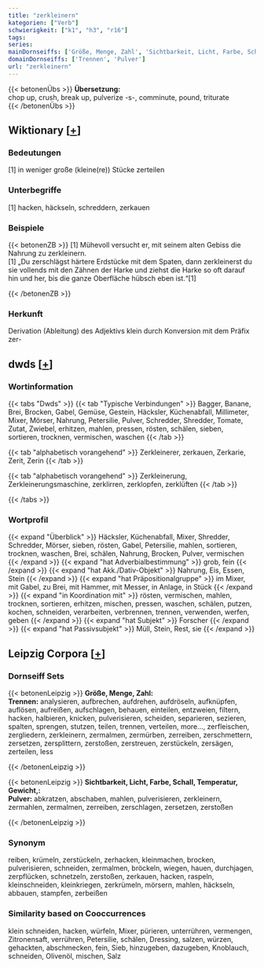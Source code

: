 ```yaml
---
title: "zerkleinern"
kategorien: ["Verb"]
schwierigkeit: ["k1", "h3", "r16"]
tags:
series:
mainDornseiffs: ['Größe, Menge, Zahl', 'Sichtbarkeit, Licht, Farbe, Schall, Temperatur, Gewicht,']
domainDornseiffs: ['Trennen', 'Pulver']
url: "zerkleinern"
---
```


{{< betonenÜbs >}}
**Übersetzung:**  
chop up, crush, break up, pulverize -s-, comminute, pound, triturate  
{{< /betonenÜbs >}}

## Wiktionary [[+](https://de.wiktionary.org/wiki/zerkleinern)]

### Bedeutungen
[1] in weniger große (kleine(re)) Stücke zerteilen  

### Unterbegriffe
[1] hacken, häckseln, schreddern, zerkauen  

### Beispiele
{{< betonenZB >}}
[1] Mühevoll versucht er, mit seinem alten Gebiss die Nahrung zu zerkleinern.  
[1] „Du zerschlägst härtere Erdstücke mit dem Spaten, dann zerkleinerst du sie vollends mit den Zähnen der Harke und ziehst die Harke so oft darauf hin und her, bis die ganze Oberfläche hübsch eben ist.“[1]  

{{< /betonenZB >}}
### Herkunft
Derivation (Ableitung) des Adjektivs klein durch Konversion mit dem Präfix zer-  



## dwds [[+](https://www.dwds.de/wb/zerkleinern)]

### Wortinformation
{{< tabs "Dwds" >}}
{{< tab "Typische Verbindungen" >}}
Bagger, Banane, Brei, Brocken, Gabel, Gemüse, Gestein, Häcksler, Küchenabfall, Millimeter, Mixer, Mörser, Nahrung, Petersilie, Pulver, Schredder, Shredder, Tomate, Zutat, Zwiebel, erhitzen, mahlen, pressen, rösten, schälen, sieben, sortieren, trocknen, vermischen, waschen
{{< /tab >}}

{{< tab "alphabetisch vorangehend" >}}
Zerkleinerer, zerkauen, Zerkarie, Zerit, Zerin
{{< /tab >}}

{{< tab "alphabetisch vorangehend" >}}
Zerkleinerung, Zerkleinerungsmaschine, zerklirren, zerklopfen, zerklüften
{{< /tab >}}

{{< /tabs >}}

### Wortprofil
{{< expand "Überblick" >}} Häcksler, Küchenabfall, Mixer, Shredder, Schredder, Mörser, sieben, rösten, Gabel, Petersilie, mahlen, sortieren, trocknen, waschen, Brei, schälen, Nahrung, Brocken, Pulver, vermischen {{< /expand >}}
{{< expand "hat Adverbialbestimmung" >}} grob, fein {{< /expand >}}
{{< expand "hat Akk./Dativ-Objekt" >}} Nahrung, Eis, Essen, Stein {{< /expand >}}
{{< expand "hat Präpositionalgruppe" >}} im Mixer, mit Gabel, zu Brei, mit Hammer, mit Messer, in Anlage, in Stück {{< /expand >}}
{{< expand "in Koordination mit" >}} rösten, vermischen, mahlen, trocknen, sortieren, erhitzen, mischen, pressen, waschen, schälen, putzen, kochen, schneiden, verarbeiten, verbrennen, trennen, verwenden, werfen, geben {{< /expand >}}
{{< expand "hat Subjekt" >}} Forscher {{< /expand >}}
{{< expand "hat Passivsubjekt" >}} Müll, Stein, Rest, sie {{< /expand >}}

## Leipzig Corpora [[+](https://corpora.uni-leipzig.de/en/res?word=zerkleinern&corpusId=deu_newscrawl-public_2018)]

### Dornseiff Sets
{{< betonenLeipzig >}}
**Größe, Menge, Zahl:**  
**Trennen:** analysieren, aufbrechen, aufdrehen, aufdröseln, aufknüpfen, auflösen, aufreißen, aufschlagen, behauen, einteilen, entzweien, filtern, hacken, halbieren, knicken, pulverisieren, scheiden, separieren, sezieren, spalten, sprengen, stutzen, teilen, trennen, verteilen, more..., zerfleischen, zergliedern, zerkleinern, zermalmen, zermürben, zerreiben, zerschmettern, zersetzen, zersplittern, zerstoßen, zerstreuen, zerstückeln, zersägen, zerteilen, less  

{{< /betonenLeipzig >}}


{{< betonenLeipzig >}}
**Sichtbarkeit, Licht, Farbe, Schall, Temperatur, Gewicht,:**  
**Pulver:** abkratzen, abschaben, mahlen, pulverisieren, zerkleinern, zermahlen, zermalmen, zerreiben, zerschlagen, zersetzen, zerstoßen  

{{< /betonenLeipzig >}}

### Synonym
reiben, krümeln, zerstückeln, zerhacken, kleinmachen, brocken, pulverisieren, schneiden, zermalmen, bröckeln, wiegen, hauen, durchjagen, zerpflücken, schnetzeln, zerstoßen, zerkauen, hacken, raspeln, kleinschneiden, kleinkriegen, zerkrümeln, mörsern, mahlen, häckseln, abbauen, stampfen, zerbeißen


### Similarity based on Cooccurrences
klein schneiden, hacken, würfeln, Mixer, pürieren, unterrühren, vermengen, Zitronensaft, verrühren, Petersilie, schälen, Dressing, salzen, würzen, gehackten, abschmecken, fein, Sieb, hinzugeben, dazugeben, Knoblauch, schneiden, Olivenöl, mischen, Salz

